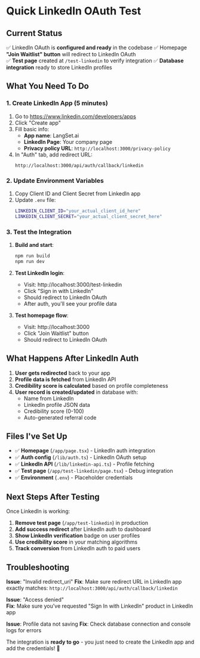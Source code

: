 # Quick LinkedIn OAuth Test

## Current Status
✅ LinkedIn OAuth is **configured and ready** in the codebase
✅ Homepage **"Join Waitlist" button** will redirect to LinkedIn OAuth  
✅ **Test page** created at `/test-linkedin` to verify integration
✅ **Database integration** ready to store LinkedIn profiles

## What You Need To Do

### 1. Create LinkedIn App (5 minutes)
1. Go to https://www.linkedin.com/developers/apps
2. Click "Create app"
3. Fill basic info:
   - **App name**: LangSet.ai
   - **LinkedIn Page**: Your company page
   - **Privacy policy URL**: `http://localhost:3000/privacy-policy`
4. In "Auth" tab, add redirect URL:
   ```
   http://localhost:3000/api/auth/callback/linkedin
   ```

### 2. Update Environment Variables
1. Copy Client ID and Client Secret from LinkedIn app
2. Update `.env` file:
   ```bash
   LINKEDIN_CLIENT_ID="your_actual_client_id_here"
   LINKEDIN_CLIENT_SECRET="your_actual_client_secret_here"
   ```

### 3. Test the Integration
1. **Build and start**:
   ```bash
   npm run build
   npm run dev
   ```

2. **Test LinkedIn login**:
   - Visit: http://localhost:3000/test-linkedin
   - Click "Sign in with LinkedIn"
   - Should redirect to LinkedIn OAuth
   - After auth, you'll see your profile data

3. **Test homepage flow**:
   - Visit: http://localhost:3000  
   - Click "Join Waitlist" button
   - Should redirect to LinkedIn OAuth

## What Happens After LinkedIn Auth

1. **User gets redirected** back to your app
2. **Profile data is fetched** from LinkedIn API
3. **Credibility score is calculated** based on profile completeness
4. **User record is created/updated** in database with:
   - Name from LinkedIn
   - LinkedIn profile JSON data
   - Credibility score (0-100)
   - Auto-generated referral code

## Files I've Set Up

- ✅ **Homepage** (`/app/page.tsx`) - LinkedIn auth integration
- ✅ **Auth config** (`/lib/auth.ts`) - LinkedIn OAuth setup
- ✅ **LinkedIn API** (`/lib/linkedin-api.ts`) - Profile fetching
- ✅ **Test page** (`/app/test-linkedin/page.tsx`) - Debug integration
- ✅ **Environment** (`.env`) - Placeholder credentials

## Next Steps After Testing

Once LinkedIn is working:

1. **Remove test page** (`/app/test-linkedin`) in production
2. **Add success redirect** after LinkedIn auth to dashboard
3. **Show LinkedIn verification** badge on user profiles  
4. **Use credibility score** in your matching algorithms
5. **Track conversion** from LinkedIn auth to paid users

## Troubleshooting

**Issue**: "Invalid redirect_uri"
**Fix**: Make sure redirect URL in LinkedIn app exactly matches: `http://localhost:3000/api/auth/callback/linkedin`

**Issue**: "Access denied"  
**Fix**: Make sure you've requested "Sign In with LinkedIn" product in LinkedIn app

**Issue**: Profile data not saving
**Fix**: Check database connection and console logs for errors

The integration is **ready to go** - you just need to create the LinkedIn app and add the credentials! 🚀